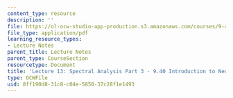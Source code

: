 ```yaml
---
content_type: resource
description: ''
file: https://ol-ocw-studio-app-production.s3.amazonaws.com/courses/9-40-introduction-to-neural-computation-spring-2018/8ff190d831c8c04e585037c28f1e1493_MIT9_40S18_Lec13.pdf
file_type: application/pdf
learning_resource_types:
- Lecture Notes
parent_title: Lecture Notes
parent_type: CourseSection
resourcetype: Document
title: 'Lecture 13: Spectral Analysis Part 3 - 9.40 Introduction to Neural Computation'
type: OCWFile
uid: 8ff190d8-31c8-c04e-5850-37c28f1e1493
---
```

